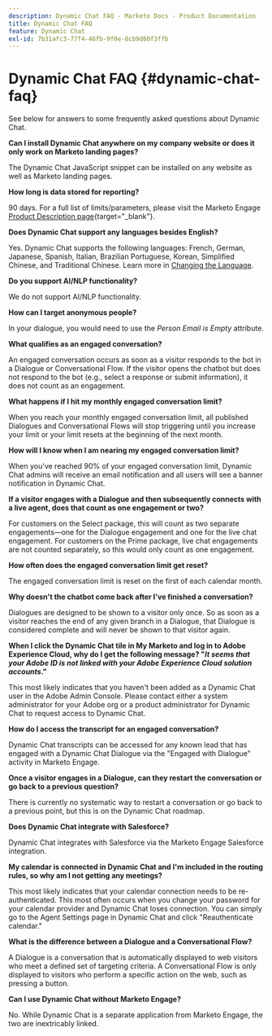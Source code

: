 ```yaml
---
description: Dynamic Chat FAQ - Marketo Docs - Product Documentation
title: Dynamic Chat FAQ
feature: Dynamic Chat
exl-id: 7b31afc3-77f4-46fb-9f0e-8cb9d60f3ffb
---
```

# Dynamic Chat FAQ {#dynamic-chat-faq}

See below for answers to some frequently asked questions about Dynamic Chat.

**Can I install Dynamic Chat anywhere on my company website or does it only work on Marketo landing pages?**

The Dynamic Chat JavaScript snippet can be installed on any website as well as Marketo landing pages.

**How long is data stored for reporting?**

90 days. For a full list of limits/parameters, please visit the Marketo Engage [Product Description page](https://helpx.adobe.com/legal/product-descriptions/adobe-marketo-engage---product-description.html){target="_blank"}.

**Does Dynamic Chat support any languages besides English?**

Yes. Dynamic Chat supports the following languages: French, German, Japanese, Spanish, Italian, Brazilian Portuguese, Korean, Simplified Chinese, and Traditional Chinese. Learn more in [Changing the Language](#changing-the-language).

**Do you support AI/NLP functionality?**

We do not support AI/NLP functionality.

**How can I target anonymous people?**

In your dialogue, you would need to use the _Person Email is Empty_ attribute.

**What qualifies as an engaged conversation?**

An engaged conversation occurs as soon as a visitor responds to the bot in a Dialogue or Conversational Flow. If the visitor opens the chatbot but does not respond to the bot (e.g., select a response or submit information), it does not count as an engagement.

**What happens if I hit my monthly engaged conversation limit?**

When you reach your monthly engaged conversation limit, all published Dialogues and Conversational Flows will stop triggering until you increase your limit or your limit resets at the beginning of the next month.

**How will I know when I am nearing my engaged conversation limit?**

When you've reached 90% of your engaged conversation limit, Dynamic Chat admins will receive an email notification and all users will see a banner notification in Dynamic Chat.

**If a visitor engages with a Dialogue and then subsequently connects with a live agent, does that count as one engagement or two?**

For customers on the Select package, this will count as two separate engagements&mdash;one for the Dialogue engagement and one for the live chat engagement. For customers on the Prime package, live chat engagements are not counted separately, so this would only count as one engagement.

**How often does the engaged conversation limit get reset?**

The engaged conversation limit is reset on the first of each calendar month.

**Why doesn't the chatbot come back after I've finished a conversation?**

Dialogues are designed to be shown to a visitor only once. So as soon as a visitor reaches the end of any given branch in a Dialogue, that Dialogue is considered complete and will never be shown to that visitor again.

**When I click the Dynamic Chat tile in My Marketo and log in to Adobe Experience Cloud, why do I get the following message? "_It seems that your Adobe ID is not linked with your Adobe Experience Cloud solution accounts_."**

This most likely indicates that you haven't been added as a Dynamic Chat user in the Adobe Admin Console. Please contact either a system administrator for your Adobe org or a product administrator for Dynamic Chat to request access to Dynamic Chat.

**How do I access the transcript for an engaged conversation?** 

Dynamic Chat transcripts can be accessed for any known lead that has engaged with a Dynamic Chat Dialogue via the "Engaged with Dialogue" activity in Marketo Engage.

**Once a visitor engages in a Dialogue, can they restart the conversation or go back to a previous question?**

There is currently no systematic way to restart a conversation or go back to a previous point, but this is on the Dynamic Chat roadmap.

**Does Dynamic Chat integrate with Salesforce?** 

Dynamic Chat integrates with Salesforce via the Marketo Engage Salesforce integration.

**My calendar is connected in Dynamic Chat and I'm included in the routing rules, so why am I not getting any meetings?**

This most likely indicates that your calendar connection needs to be re-authenticated. This most often occurs when you change your password for your calendar provider and Dynamic Chat loses connection. You can simply go to the Agent Settings page in Dynamic Chat and click "Reauthenticate calendar."

**What is the difference between a Dialogue and a Conversational Flow?**

A Dialogue is a conversation that is automatically displayed to web visitors who meet a defined set of targeting criteria. A Conversational Flow is only displayed to visitors who perform a specific action on the web, such as pressing a button.

**Can I use Dynamic Chat without Marketo Engage?**

No. While Dynamic Chat is a separate application from Marketo Engage, the two are inextricably linked.
